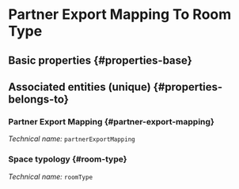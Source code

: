 #  Partner Export Mapping To Room Type
<!--- THIS FILE IS GENERATED PLEASE DO NOT EDIT IT DIRECTLY --->



<OH code="partnerExportMappingToRoomType"/>


## Basic properties {#properties-base}



## Associated entities (unique) {#properties-belongs-to}

###  Partner Export Mapping {#partner-export-mapping}



*Technical name:* ```partnerExportMapping```
<PH code="partnerExportMappingToRoomType:partnerExportMapping"/>

### Space typology {#room-type}



*Technical name:* ```roomType```
<PH code="partnerExportMappingToRoomType:roomType"/>





